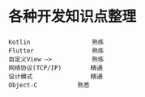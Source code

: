 # 各种开发知识点整理 

###  
	Kotlin                 熟练  
	Flutter                熟练  
	自定义View —>           熟练  
	网络协议(TCP/IP)        精通  
	设计模式                精通  
	Object-C	       熟悉
